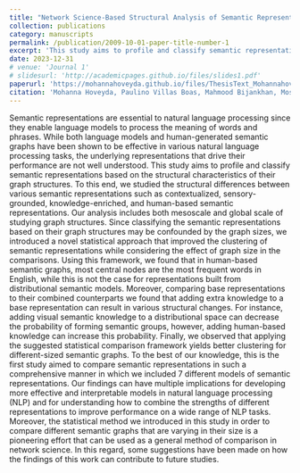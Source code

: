 ```yaml
---
title: "Network Science-Based Structural Analysis of Semantic Representations"
collection: publications
category: manuscripts
permalink: /publication/2009-10-01-paper-title-number-1
excerpt: 'This study aims to profile and classify semantic representations based on the structural characteristics of their graph structures. To this end, we studied the structural differences between various semantic representations such as contextualized, sensory-grounded, knowledge-enriched, and human-based semantic representations. Since classifying the semantic representations based on their graph structures may be confounded by the graph sizes, we introduced a novel statistical approach that improved the clustering of semantic representations while considering the effect of graph size in the comparisons.'
date: 2023-12-31
# venue: 'Journal 1'
# slidesurl: 'http://academicpages.github.io/files/slides1.pdf'
paperurl: 'https://mohannahoveyda.github.io/files/ThesisText_Mohannahoveyda.pdf'
citation: 'Mohanna Hoveyda, Paulino Villas Boas, Mahmood Bijankhan, Mostafa Salehi.'
---
```


Semantic representations are essential to natural language processing since they enable language models to process the meaning of words and phrases. While both language models and human-generated semantic graphs have been shown to be effective in various natural language processing tasks, the underlying representations that drive their performance are not well understood. This study aims to profile and classify semantic representations based on the structural characteristics of their graph structures. To this end, we studied the structural differences between various semantic representations such as contextualized, sensory-grounded, knowledge-enriched, and human-based semantic representations. Our analysis includes both mesoscale and global scale of studying graph structures. Since classifying the semantic representations based on their graph structures may be confounded by the graph sizes, we introduced a novel statistical approach that improved the clustering of semantic representations while considering the effect of graph size in the comparisons. Using this framework, we found that in human-based semantic graphs, most central nodes are the most frequent words in English, while this is not the case for representations built from distributional semantic models. Moreover, comparing base representations to their combined counterparts we found that adding extra knowledge to a base representation can result in various structural changes. For instance, adding visual semantic knowledge to a distributional space can decrease the probability of forming semantic groups, however, adding human-based knowledge can increase this probability. Finally, we observed that applying the suggested statistical comparison framework yields better clustering for different-sized semantic graphs. To the best of our knowledge, this is the first study aimed to compare semantic representations in such a comprehensive manner in which we included 7 different models of semantic representations. Our findings can have multiple implications for developing more effective and interpretable models in natural language processing (NLP) and for understanding how to combine the strengths of different representations to improve performance on a wide range of NLP tasks. Moreover, the statistical method we introduced in this study in order to compare different semantic graphs that are varying in their size is a pioneering effort that can be used as a general method of comparison in network science. In this regard, some suggestions have been made on how the findings of this work can contribute to future studies.